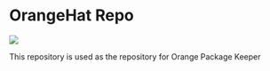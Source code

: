 # OrangeHat Repo
<a href="./LICENSE.md"><img src="https://img.shields.io/badge/license-EPLv2-blue.svg"></a>

This repository is used as the repository for Orange Package Keeper
